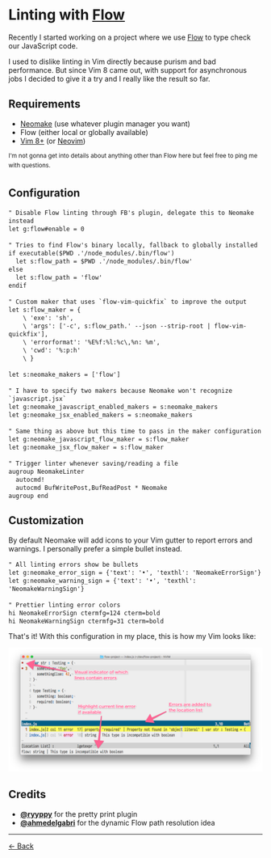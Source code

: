 [back]: https://github.com/rafaelrinaldi/til/tree/master/vim
[flow-vim-quickfix]: https://github.com/ryyppy/flow-vim-quickfix
[flow]: http://flowtype.org
[neomake]: https://github.com/neomake/neomake
[nvim]: https://neovim.io
[vim]: http://www.vim.org/download.php

# Linting with [Flow][flow]

Recently I started working on a project where we use [Flow][flow] to type check our JavaScript code.

I used to dislike linting in Vim directly because purism and bad performance. But since Vim 8 came out, with support for asynchronous jobs I decided to give it a try and I really like the result so far.

## Requirements

- [Neomake][neomake] (use whatever plugin manager you want)
- Flow (either local or globally available)
- [Vim 8+][vim] (or [Neovim][nvim])

<sup>I'm not gonna get into details about anything other than Flow here but feel free to ping me with questions.</sup>

## Configuration

```viml
" Disable Flow linting through FB's plugin, delegate this to Neomake instead
let g:flow#enable = 0

" Tries to find Flow's binary locally, fallback to globally installed
if executable($PWD .'/node_modules/.bin/flow')
  let s:flow_path = $PWD .'/node_modules/.bin/flow'
else
  let s:flow_path = 'flow'
endif

" Custom maker that uses `flow-vim-quickfix` to improve the output
let s:flow_maker = {
    \ 'exe': 'sh',
    \ 'args': ['-c', s:flow_path.' --json --strip-root | flow-vim-quickfix'],
    \ 'errorformat': '%E%f:%l:%c\,%n: %m',
    \ 'cwd': '%:p:h'
    \ }

let s:neomake_makers = ['flow']

" I have to specify two makers because Neomake won't recognize `javascript.jsx`
let g:neomake_javascript_enabled_makers = s:neomake_makers
let g:neomake_jsx_enabled_makers = s:neomake_makers

" Same thing as above but this time to pass in the maker configuration
let g:neomake_javascript_flow_maker = s:flow_maker
let g:neomake_jsx_flow_maker = s:flow_maker

" Trigger linter whenever saving/reading a file
augroup NeomakeLinter
  autocmd!
  autocmd BufWritePost,BufReadPost * Neomake
augroup end
```

## Customization

By default Neomake will add icons to your Vim gutter to report errors and warnings. I personally prefer a simple bullet instead.

```viml
" All linting errors show be bullets
let g:neomake_error_sign = {'text': '•', 'texthl': 'NeomakeErrorSign'}
let g:neomake_warning_sign = {'text': '•', 'texthl': 'NeomakeWarningSign'}

" Prettier linting error colors
hi NeomakeErrorSign ctermfg=124 cterm=bold
hi NeomakeWarningSign ctermfg=31 cterm=bold
```

That's it! With this configuration in my place, this is how my Vim looks like:

![Linting Flow in Vim](linting-flow-screenshot.png)

## Credits

- [**@ryyppy**](https://github.com/ryyppy) for the pretty print plugin
- [**@ahmedelgabri**](https://github.com/ahmedelgabri) for the dynamic Flow path resolution idea

---

[← Back][back]
